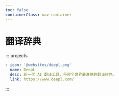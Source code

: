 ```yaml
---
toc: false
containerClass: nav-container
---
```


# 翻译辞典

::: projects

```yaml
- icon: '@websites/deepl.png'
  name: DeepL
  desc: 新一代 AI 翻译工具，号称全世界最准确的翻译软件。
  link: https://www.deepl.com/
```

:::
